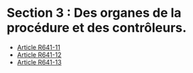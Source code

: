 # Section 3 : Des organes de la procédure et des contrôleurs.

- [Article R641-11](article-r641-11.md)
- [Article R641-12](article-r641-12.md)
- [Article R641-13](article-r641-13.md)
